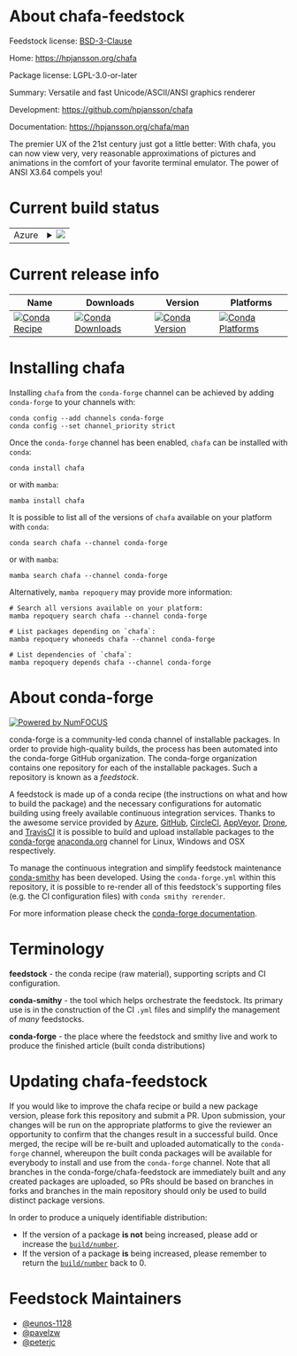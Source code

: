 About chafa-feedstock
=====================

Feedstock license: [BSD-3-Clause](https://github.com/conda-forge/chafa-feedstock/blob/main/LICENSE.txt)

Home: https://hpjansson.org/chafa

Package license: LGPL-3.0-or-later

Summary: Versatile and fast Unicode/ASCII/ANSI graphics renderer

Development: https://github.com/hpjansson/chafa

Documentation: https://hpjansson.org/chafa/man

The premier UX of the 21st century just got a little better: With chafa,
you can now view very, very reasonable approximations of pictures and animations in the comfort of your favorite terminal emulator.
The power of ANSI X3.64 compels you!

Current build status
====================


<table>
    
  <tr>
    <td>Azure</td>
    <td>
      <details>
        <summary>
          <a href="https://dev.azure.com/conda-forge/feedstock-builds/_build/latest?definitionId=25015&branchName=main">
            <img src="https://dev.azure.com/conda-forge/feedstock-builds/_apis/build/status/chafa-feedstock?branchName=main">
          </a>
        </summary>
        <table>
          <thead><tr><th>Variant</th><th>Status</th></tr></thead>
          <tbody><tr>
              <td>linux_64</td>
              <td>
                <a href="https://dev.azure.com/conda-forge/feedstock-builds/_build/latest?definitionId=25015&branchName=main">
                  <img src="https://dev.azure.com/conda-forge/feedstock-builds/_apis/build/status/chafa-feedstock?branchName=main&jobName=linux&configuration=linux%20linux_64_" alt="variant">
                </a>
              </td>
            </tr><tr>
              <td>linux_aarch64</td>
              <td>
                <a href="https://dev.azure.com/conda-forge/feedstock-builds/_build/latest?definitionId=25015&branchName=main">
                  <img src="https://dev.azure.com/conda-forge/feedstock-builds/_apis/build/status/chafa-feedstock?branchName=main&jobName=linux&configuration=linux%20linux_aarch64_" alt="variant">
                </a>
              </td>
            </tr><tr>
              <td>linux_ppc64le</td>
              <td>
                <a href="https://dev.azure.com/conda-forge/feedstock-builds/_build/latest?definitionId=25015&branchName=main">
                  <img src="https://dev.azure.com/conda-forge/feedstock-builds/_apis/build/status/chafa-feedstock?branchName=main&jobName=linux&configuration=linux%20linux_ppc64le_" alt="variant">
                </a>
              </td>
            </tr><tr>
              <td>osx_64</td>
              <td>
                <a href="https://dev.azure.com/conda-forge/feedstock-builds/_build/latest?definitionId=25015&branchName=main">
                  <img src="https://dev.azure.com/conda-forge/feedstock-builds/_apis/build/status/chafa-feedstock?branchName=main&jobName=osx&configuration=osx%20osx_64_" alt="variant">
                </a>
              </td>
            </tr><tr>
              <td>osx_arm64</td>
              <td>
                <a href="https://dev.azure.com/conda-forge/feedstock-builds/_build/latest?definitionId=25015&branchName=main">
                  <img src="https://dev.azure.com/conda-forge/feedstock-builds/_apis/build/status/chafa-feedstock?branchName=main&jobName=osx&configuration=osx%20osx_arm64_" alt="variant">
                </a>
              </td>
            </tr>
          </tbody>
        </table>
      </details>
    </td>
  </tr>
</table>

Current release info
====================

| Name | Downloads | Version | Platforms |
| --- | --- | --- | --- |
| [![Conda Recipe](https://img.shields.io/badge/recipe-chafa-green.svg)](https://anaconda.org/conda-forge/chafa) | [![Conda Downloads](https://img.shields.io/conda/dn/conda-forge/chafa.svg)](https://anaconda.org/conda-forge/chafa) | [![Conda Version](https://img.shields.io/conda/vn/conda-forge/chafa.svg)](https://anaconda.org/conda-forge/chafa) | [![Conda Platforms](https://img.shields.io/conda/pn/conda-forge/chafa.svg)](https://anaconda.org/conda-forge/chafa) |

Installing chafa
================

Installing `chafa` from the `conda-forge` channel can be achieved by adding `conda-forge` to your channels with:

```
conda config --add channels conda-forge
conda config --set channel_priority strict
```

Once the `conda-forge` channel has been enabled, `chafa` can be installed with `conda`:

```
conda install chafa
```

or with `mamba`:

```
mamba install chafa
```

It is possible to list all of the versions of `chafa` available on your platform with `conda`:

```
conda search chafa --channel conda-forge
```

or with `mamba`:

```
mamba search chafa --channel conda-forge
```

Alternatively, `mamba repoquery` may provide more information:

```
# Search all versions available on your platform:
mamba repoquery search chafa --channel conda-forge

# List packages depending on `chafa`:
mamba repoquery whoneeds chafa --channel conda-forge

# List dependencies of `chafa`:
mamba repoquery depends chafa --channel conda-forge
```


About conda-forge
=================

[![Powered by
NumFOCUS](https://img.shields.io/badge/powered%20by-NumFOCUS-orange.svg?style=flat&colorA=E1523D&colorB=007D8A)](https://numfocus.org)

conda-forge is a community-led conda channel of installable packages.
In order to provide high-quality builds, the process has been automated into the
conda-forge GitHub organization. The conda-forge organization contains one repository
for each of the installable packages. Such a repository is known as a *feedstock*.

A feedstock is made up of a conda recipe (the instructions on what and how to build
the package) and the necessary configurations for automatic building using freely
available continuous integration services. Thanks to the awesome service provided by
[Azure](https://azure.microsoft.com/en-us/services/devops/), [GitHub](https://github.com/),
[CircleCI](https://circleci.com/), [AppVeyor](https://www.appveyor.com/),
[Drone](https://cloud.drone.io/welcome), and [TravisCI](https://travis-ci.com/)
it is possible to build and upload installable packages to the
[conda-forge](https://anaconda.org/conda-forge) [anaconda.org](https://anaconda.org/)
channel for Linux, Windows and OSX respectively.

To manage the continuous integration and simplify feedstock maintenance
[conda-smithy](https://github.com/conda-forge/conda-smithy) has been developed.
Using the ``conda-forge.yml`` within this repository, it is possible to re-render all of
this feedstock's supporting files (e.g. the CI configuration files) with ``conda smithy rerender``.

For more information please check the [conda-forge documentation](https://conda-forge.org/docs/).

Terminology
===========

**feedstock** - the conda recipe (raw material), supporting scripts and CI configuration.

**conda-smithy** - the tool which helps orchestrate the feedstock.
                   Its primary use is in the construction of the CI ``.yml`` files
                   and simplify the management of *many* feedstocks.

**conda-forge** - the place where the feedstock and smithy live and work to
                  produce the finished article (built conda distributions)


Updating chafa-feedstock
========================

If you would like to improve the chafa recipe or build a new
package version, please fork this repository and submit a PR. Upon submission,
your changes will be run on the appropriate platforms to give the reviewer an
opportunity to confirm that the changes result in a successful build. Once
merged, the recipe will be re-built and uploaded automatically to the
`conda-forge` channel, whereupon the built conda packages will be available for
everybody to install and use from the `conda-forge` channel.
Note that all branches in the conda-forge/chafa-feedstock are
immediately built and any created packages are uploaded, so PRs should be based
on branches in forks and branches in the main repository should only be used to
build distinct package versions.

In order to produce a uniquely identifiable distribution:
 * If the version of a package **is not** being increased, please add or increase
   the [``build/number``](https://docs.conda.io/projects/conda-build/en/latest/resources/define-metadata.html#build-number-and-string).
 * If the version of a package **is** being increased, please remember to return
   the [``build/number``](https://docs.conda.io/projects/conda-build/en/latest/resources/define-metadata.html#build-number-and-string)
   back to 0.

Feedstock Maintainers
=====================

* [@eunos-1128](https://github.com/eunos-1128/)
* [@pavelzw](https://github.com/pavelzw/)
* [@peterjc](https://github.com/peterjc/)

